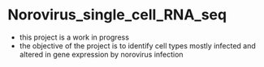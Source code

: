 # Norovirus_single_cell_RNA_seq

- this project is a work in progress
- the objective of the project is to identify cell types mostly infected and altered in gene expression by norovirus infection
